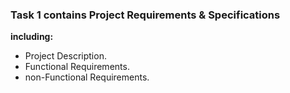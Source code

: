 
### Task 1 contains Project Requirements & Specifications <br>

**including:**
- Project Description.
- Functional Requirements.
- non-Functional Requirements.

